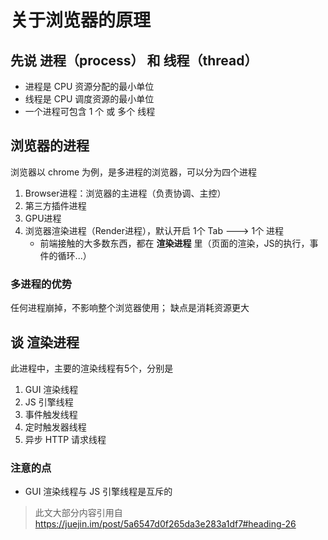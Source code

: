 # 关于浏览器的原理

## 先说 进程（process） 和 线程（thread）
- 进程是 CPU 资源分配的最小单位
- 线程是 CPU 调度资源的最小单位
- 一个进程可包含 1 个 或 多个 线程


## 浏览器的进程
浏览器以 chrome 为例，是多进程的浏览器，可以分为四个进程
1. Browser进程：浏览器的主进程（负责协调、主控）
2. 第三方插件进程
3. GPU进程
4. 浏览器渲染进程（Render进程），默认开启 1个 Tab ---> 1个 进程
    - 前端接触的大多数东西，都在 **渲染进程** 里（页面的渲染，JS的执行，事件的循环...）

### 多进程的优势
任何进程崩掉，不影响整个浏览器使用； 缺点是消耗资源更大

## 谈 **渲染进程**
此进程中，主要的渲染线程有5个，分别是
1. GUI 渲染线程
2. JS 引擎线程
3. 事件触发线程
4. 定时触发器线程
5. 异步 HTTP 请求线程


### 注意的点
 - GUI 渲染线程与 JS 引擎线程是互斥的






> 此文大部分内容引用自 https://juejin.im/post/5a6547d0f265da3e283a1df7#heading-26